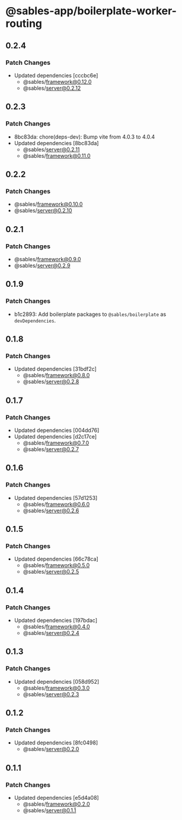 # @sables-app/boilerplate-worker-routing

## 0.2.4

### Patch Changes

- Updated dependencies [cccbc6e]
  - @sables/framework@0.12.0
  - @sables/server@0.2.12

## 0.2.3

### Patch Changes

- 8bc83da: chore(deps-dev): Bump vite from 4.0.3 to 4.0.4
- Updated dependencies [8bc83da]
  - @sables/server@0.2.11
  - @sables/framework@0.11.0

## 0.2.2

### Patch Changes

- @sables/framework@0.10.0
- @sables/server@0.2.10

## 0.2.1

### Patch Changes

- @sables/framework@0.9.0
- @sables/server@0.2.9

## 0.1.9

### Patch Changes

- b1c2893: Add boilerplate packages to `@sables/boilerplate` as `devDependencies`.

## 0.1.8

### Patch Changes

- Updated dependencies [31bdf2c]
  - @sables/framework@0.8.0
  - @sables/server@0.2.8

## 0.1.7

### Patch Changes

- Updated dependencies [004dd76]
- Updated dependencies [d2c17ce]
  - @sables/framework@0.7.0
  - @sables/server@0.2.7

## 0.1.6

### Patch Changes

- Updated dependencies [57d1253]
  - @sables/framework@0.6.0
  - @sables/server@0.2.6

## 0.1.5

### Patch Changes

- Updated dependencies [66c78ca]
  - @sables/framework@0.5.0
  - @sables/server@0.2.5

## 0.1.4

### Patch Changes

- Updated dependencies [197bdac]
  - @sables/framework@0.4.0
  - @sables/server@0.2.4

## 0.1.3

### Patch Changes

- Updated dependencies [058d952]
  - @sables/framework@0.3.0
  - @sables/server@0.2.3

## 0.1.2

### Patch Changes

- Updated dependencies [8fc0498]
  - @sables/server@0.2.0

## 0.1.1

### Patch Changes

- Updated dependencies [e5d4a08]
  - @sables/framework@0.2.0
  - @sables/server@0.1.1
